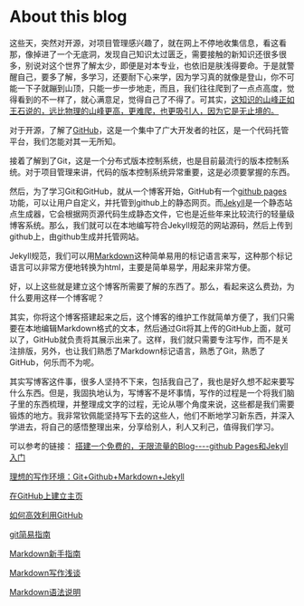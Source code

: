 # About this blog #

这些天，突然对开源，对项目管理感兴趣了，就在网上不停地收集信息，看这看那，像掉进了一个无底洞，发现自己知识太过匮乏，需要接触的新知识还很多很多，别说对这个世界了解太少，即便是对本专业，也依旧是肤浅得要命。于是就警醒自己，要多了解，多学习，还要耐下心来学，因为学习真的就像是登山，你不可能一下子就蹦到山顶，只能一步一步地走，而且，我们往往爬到了一点点高度，觉得看到的不一样了，就心满意足，觉得自己了不得了。可其实，[这知识的山峰正如王石说的，远比物理的山峰更高，更难爬，也更吸引人，因为它是无止境的。](http://v.youku.com/v_show/id_XNTg2NzYyMjYw.html)

对于开源，了解了[GitHub](http://www.github.com)，这是一个集中了广大开发者的社区，是一个代码托管平台，我们怎能对其一无所知。

接着了解到了Git，这是一个分布式版本控制系统，也是目前最流行的版本控制系统。对于项目管理来讲，代码的版本控制系统异常重要，这是必须要掌握的东西。

然后，为了学习Git和GitHub，就从一个博客开始，GitHub有一个[github pages](https://help.github.com/categories/20/articles)功能，可以让用户自定义，并托管到github上的静态网页。而[Jekyll](http://jekyllrb.com/)是一个静态站点生成器，它会根据网页源代码生成静态文件，它也是近些年来比较流行的轻量级博客系统。那么，我们就可以在本地编写符合Jekyll规范的网站源码，然后上传到github上，由github生成并托管网站。

Jekyll规范，我们可以用[Markdown](http://wowubuntu.com/markdown/)这种简单易用的标记语言来写，这种那个标记语言可以非常方便地转换为html，主要是简单易学，用起来非常方便。

好，以上这些就是建立这个博客所需要了解的东西了。那么，看起来这么费劲，为什么要用这样一个博客呢？

其实，你将这个博客搭建起来之后，这个博客的维护工作就简单方便了，我们只需要在本地编辑Markdown格式的文本，然后通过Git将其上传的GitHub上面，就可以了，GitHub就负责将其展示出来了。这样，我们就只需要专注写作，而不是关注排版，另外，也让我们熟悉了Markdown标记语言，熟悉了Git，熟悉了GitHub，何乐而不为呢。

其实写博客这件事，很多人坚持不下来，包括我自己了，我也是好久想不起来要写什么东西。但是，我固执地认为，写博客不是坏事情，写作的过程是一个将我们脑子里的东西梳理，并整理成文字的过程，无论从哪个角度来说，这些都是我们需要锻炼的地方。我非常钦佩能坚持写下去的这些人，他们不断地学习新东西，并深入学进去，将自己的感悟整理出来，分享给别人，利人又利己，值得我们学习。

可以参考的链接：
[搭建一个免费的，无限流量的Blog----github Pages和Jekyll入门](http://www.ruanyifeng.com/blog/2012/08/blogging_with_jekyll.html)

[理想的写作环境：Git+Github+Markdown+Jekyll](http://www.yangzhiping.com/tech/writing-space.html)

[在GitHub上建立主页](http://www.worldhello.net/gotgithub/03-project-hosting/050-homepage.html#user-homepage)

[如何高效利用GitHub](http://www.yangzhiping.com/tech/github.html)

[git简易指南](http://rogerdudler.github.io/git-guide/index.zh.html)

[Markdown新手指南](http://jianshu.io/p/q81RER)

[Markdown写作浅谈](http://www.yangzhiping.com/tech/r-markdown-knitr.html)

[Markdown语法说明](http://wowubuntu.com/markdown/)